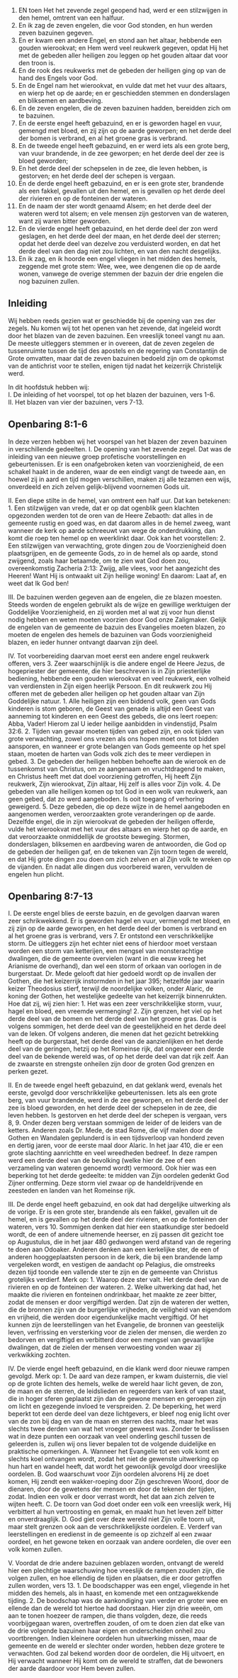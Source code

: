 1. EN toen Het het zevende zegel geopend had, werd er een stilzwijgen in den hemel, omtrent van een halfuur.
2. En ik zag de zeven engelen, die voor God stonden, en hun werden zeven bazuinen gegeven.
3. En er kwam een andere Engel, en stond aan het altaar, hebbende een gouden wierookvat; en Hem werd veel reukwerk gegeven, opdat Hij het met de gebeden aller heiligen zou leggen op het gouden altaar dat voor den troon is.
4. En de rook des reukwerks met de gebeden der heiligen ging op van de hand des Engels voor God.
5. En de Engel nam het wierookvat, en vulde dat met het vuur des altaars, en wierp het op de aarde; en er geschiedden stemmen en donderslagen en bliksemen en aardbeving.
6. En de zeven engelen, die de zeven bazuinen hadden, bereidden zich om te bazuinen.
7. En de eerste engel heeft gebazuind, en er is geworden hagel en vuur, gemengd met bloed, en zij zijn op de aarde geworpen; en het derde deel der bomen is verbrand, en al het groene gras is verbrand.
8. En de tweede engel heeft gebazuind, en er werd iets als een grote berg, van vuur brandende, in de zee geworpen; en het derde deel der zee is bloed geworden;
9. En het derde deel der schepselen in de zee, die leven hebben, is gestorven; en het derde deel der schepen is vergaan.
10. En de derde engel heeft gebazuind, en er is een grote ster, brandende als een fakkel, gevallen uit den hemel, en is gevallen op het derde deel der rivieren en op de fonteinen der wateren.
11. En de naam der ster wordt genaamd Alsem; en het derde deel der wateren werd tot alsem; en vele mensen zijn gestorven van de wateren, want zij waren bitter geworden.
12. En de vierde engel heeft gebazuind, en het derde deel der zon werd geslagen, en het derde deel der maan, en het derde deel der sterren; opdat het derde deel van dezelve zou verduisterd worden, en dat het derde deel van den dag niet zou lichten, en van den nacht desgelijks.
13. En ik zag, en ik hoorde een engel vliegen in het midden des hemels, zeggende met grote stem: Wee, wee, wee dengenen die op de aarde wonen, vanwege de overige stemmen der bazuin der drie engelen die nog bazuinen zullen.

## Inleiding

Wij hebben reeds gezien wat er geschiedde bij de opening van zes der zegels. Nu komen wij tot het openen van het zevende, dat ingeleid wordt door het blazen van de zeven bazuinen. Een vreeslijk toneel vangt nu aan. De meeste uitleggers stemmen er in overeen, dat de zeven zegelen de tussenruimte tussen de tijd des apostels en de regering van Constantijn de Grote omvatten, maar dat de zeven bazuinen bedoeld zijn om de opkomst van de antichrist voor te stellen, enigen tijd nadat het keizerrijk Christelijk werd. 

In dit hoofdstuk hebben wij:  
I. De inleiding of het voorspel, tot op het blazen der bazuinen, vers 1-6.  
II. Het blazen van vier der bazuinen, vers 7-13.  

## Openbaring 8:1-6 
In deze verzen hebben wij het voorspel van het blazen der zeven bazuinen in verschillende gedeelten. 
I. De opening van het zevende zegel. Dat was de inleiding van een nieuwe groep profetische voorstellingen en gebeurtenissen. Er is een onafgebroken keten van voorzienigheid, de een schakel haakt in de anderen, waar de een eindigt vangt de tweede aan, en hoewel zij in aard en tijd mogen verschillen, maken zij alle tezamen een wijs, onverdeeld en zich zelven gelijk-blijvend voornemen Gods uit. 

II. Een diepe stilte in de hemel, van omtrent een half uur. Dat kan betekenen: 
1\. Een stilzwijgen van vrede, dat er op dat ogenblik geen klachten opgezonden werden tot de oren van de Heere Zebaoth: dat alles in de gemeente rustig en goed was, en dat daarom alles in de hemel zweeg, want wanneer de kerk op aarde schreeuwt van wege de onderdrukking, dan komt die roep ten hemel op en weerklinkt daar. Ook kan het voorstellen: 
2\. Een stilzwijgen van verwachting, grote dingen zou de Voorzienigheid doen plaatsgrijpen, en de gemeente Gods, zo in de hemel als op aarde, stond zwijgend, zoals haar betaamde, om te zien wat God doen zou, overeenkomstig Zacheria 2:13: Zwijg, alle vlees, voor het aangezicht des Heeren! Want Hij is ontwaakt uit Zijn heilige woning! En daarom: Laat af, en weet dat Ik God ben! 

III. De bazuinen werden gegeven aan de engelen, die ze blazen moesten. Steeds worden de engelen gebruikt als de wijze en gewillige werktuigen der Goddelijke Voorzienigheid, en zij worden met al wat zij voor hun dienst nodig hebben en weten moeten voorzien door God onze Zaligmaker. Gelijk de engelen van de gemeente de bazuin des Evangelies moeten blazen, zo moeten de engelen des hemels de bazuinen van Gods voorzienigheid blazen, en ieder hunner ontvangt daarvan zijn deel. 

IV. Tot voorbereiding daarvan moet eerst een andere engel reukwerk offeren, vers 3. Zeer waarschijnlijk is die andere engel de Heere Jezus, de hogepriester der gemeente, die hier beschreven is in Zijn priesterlijke bediening, hebbende een gouden wierookvat en veel reukwerk, een volheid van verdiensten in Zijn eigen heerlijk Persoon. En dit reukwerk zou Hij offeren met de gebeden aller heiligen op het gouden altaar van Zijn Goddelijke natuur. 
1\. Alle heiligen zijn een biddend volk, geen van Gods kinderen is stom geboren, de Geest van genade is altijd een Geest van aanneming tot kinderen en een Geest des gebeds, die ons leert roepen: Abba, Vader! Hierom zal U ieder heilige aanbidden in vindenstijd, Psalm 32:6. 
2\. Tijden van gevaar moeten tijden van gebed zijn, en ook tijden van grote verwachting, zowel ons vrezen als ons hopen moet ons tot bidden aansporen, en wanneer er grote belangen van Gods gemeente op het spel staan, moeten de harten van Gods volk zich des te meer verdiepen in gebed. 
3\. De gebeden der heiligen hebben behoefte aan de wierook en de tussenkomst van Christus, om ze aangenaam en vruchtdragend te maken, en Christus heeft met dat doel voorziening getroffen, Hij heeft Zijn reukwerk, Zijn wierookvat, Zijn altaar, Hij zelf is alles voor Zijn volk. 
4\. De gebeden van alle heiligen komen op tot God in een wolk van reukwerk, aan geen gebed, dat zo werd aangeboden. Is ooit toegang of verhoring geweigerd. 
5\. Deze gebeden, die op deze wijze in de hemel aangeboden en aangenomen werden, veroorzaakten grote veranderingen op de aarde. Dezelfde engel, die in zijn wierookvat de gebeden der heiligen offerde, vulde het wierookvat met het vuur des altaars en wierp het op de aarde, en dat veroorzaakte onmiddellijk de grootste beweging. Stormen, donderslagen, bliksemen en aardbeving waren de antwoorden, die God op de gebeden der heiligen gaf, en de tekenen van Zijn toorn tegen de wereld, en dat Hij grote dingen zou doen om zich zelven en al Zijn volk te wreken op de vijanden. En nadat alle dingen dus voorbereid waren, vervulden de engelen hun plicht. 

## Openbaring 8:7-13 
I. De eerste engel blies de eerste bazuin, en de gevolgen daarvan waren zeer schrikwekkend. Er is geworden hagel en vuur, vermengd met bloed, en zij zijn op de aarde geworpen, en het derde deel der bomen is verbrand en al het groene gras is verbrand, vers 7. Er ontstond een verschrikkelijke storm. De uitleggers zijn het echter niet eens of hierdoor moet verstaan worden een storm van ketterijen, een mengsel van monsterachtige dwalingen, die de gemeente overvielen (want in die eeuw kreeg het Arianisme de overhand), dan wel een storm of orkaan van oorlogen in de burgerstaat. Dr. Mede gelooft dat hier gedoeld wordt op de invallen der Gothen, die het keizerrijk instormden in het jaar 395; hetzelfde jaar waarin keizer Theodosius stierf, terwijl de noordelijke volken, onder Alaric, de koning der Gothen, het westelijke gedeelte van het keizerrijk binnenrukten. Hoe dat zij, wij zien hier: 
1\. Het was een zeer verschrikkelijke storm, vuur, hagel en bloed, een vreemde vermenging! 
2\. Zijn grenzen, het viel op het derde deel van de bomen en het derde deel van het groene gras. Dat is volgens sommigen, het derde deel van de geestelijkheid en het derde deel van de leken. Of volgens anderen, die menen dat het gezicht betrekking heeft op de burgerstaat, het derde deel van de aanzienlijken en het derde deel van de geringen, hetzij op het Romeinse rijk, dat ongeveer een derde deel van de bekende wereld was, of op het derde deel van dat rijk zelf. Aan de zwaarste en strengste onheilen zijn door de groten God grenzen en perken gezet. 

II. En de tweede engel heeft gebazuind, en dat geklank werd, evenals het eerste, gevolgd door verschrikkelijke gebeurtenissen. Iets als een grote berg, van vuur brandende, werd in de zee geworpen, en het derde deel der zee is bloed geworden, en het derde deel der schepselen in de zee, die leven hebben. Is gestorven en het derde deel der schepen is vergaan, vers 8, 9. Onder dezen berg verstaan sommigen de leider of de leiders van de ketters. Anderen zoals Dr. Mede, de stad Rome, die vijf malen door de Gothen en Wandalen geplunderd is in een tijdsverloop van honderd zeven en dertig jaren, voor de eerste maal door Alaric. In het jaar 410, die er een grote slachting aanrichtte en veel wreedheden bedreef. In deze rampen werd een derde deel van de bevolking (welke hier de zee of een verzameling van wateren genoemd wordt) vermoord. 
Ook hier was een beperking tot het derde gedeelte: te midden van Zijn oordelen gedenkt God Zijner ontferming. Deze storm viel zwaar op de handeldrijvende en zeesteden en landen van het Romeinse rijk. 

III. De derde engel heeft gebazuind, en ook dat had dergelijke uitwerking als de vorige. Er is een grote ster, brandende als een fakkel, gevallen uit de hemel, en is gevallen op het derde deel der rivieren, en op de fonteinen der wateren, vers 10. 
Sommigen denken dat hier een staatkundige ster bedoeld wordt, de een of andere uitnemende heerser, en zij passen dit gezicht toe op Augustulus, die in het jaar 480 gedwongen werd afstand van de regering te doen aan Odoaker. Anderen denken aan een kerkelijke ster, de een of anderen hooggeplaatsten persoon in de kerk, die bij een brandende lamp vergeleken wordt, en vestigen de aandacht op Pelagius, die omstreeks dezen tijd toonde een vallende ster te zijn en de gemeente van Christus grotelijks verdierf. Merk op: 
1\. Waarop deze ster valt. Het derde deel van de rivieren en op de fonteinen der wateren. 
2\. Welke uitwerking dat had, het maakte die rivieren en fonteinen ondrinkbaar, het maakte ze zeer bitter, zodat de mensen er door vergiftigd werden. Dat zijn de wateren der wetten, die de bronnen zijn van de burgerlijke vrijheden, de veiligheid van eigendom en vrijheid, die werden door eigendunkelijke macht vergiftigd. Of het kunnen zijn de leerstellingen van het Evangelie, de bronnen van geestelijk leven, verfrissing en versterking voor de zielen der mensen, die werden zo bedorven en vergiftigd en verbitterd door een mengsel van gevaarlijke dwalingen, dat de zielen der mensen verwoesting vonden waar zij verkwikking zochten. 

IV. De vierde engel heeft gebazuind, en die klank werd door nieuwe rampen gevolgd. Merk op: 
1\. De aard van deze rampen, er kwam duisternis, die viel op de grote lichten des hemels, welke de wereld haar licht geven, de zon, de maan en de sterren, de leidslieden en regeerders van kerk of van staat, die in hoger sferen geplaatst zijn dan de gewone mensen en geroepen zijn om licht en gezegende invloed te verspreiden. 
2\. De beperking, het werd beperkt tot een derde deel van deze lichtgevers, er bleef nog enig licht over van de zon bij dag en van de maan en sterren des nachts, maar het was slechts twee derden van wat het vroeger geweest was. Zonder te beslissen wat in deze punten een oorzaak van veel onderling geschil tussen de geleerden is, zullen wij ons liever bepalen tot de volgende duidelijke en praktische opmerkingen. 
A. Wanneer het Evangelie tot een volk komt en slechts koel ontvangen wordt, zodat het niet de gewenste uitwerking op hun hart en wandel heeft, dat wordt het gewoonlijk gevolgd door vreeslijke oordelen. 
B. God waarschuwt voor Zijn oordelen alvorens Hij ze doet komen, Hij zendt een wakker-roeping door Zijn geschreven Woord, door de dienaren, door de gewetens der mensen en door de tekenen der tijden, zodat. Indien een volk er door verrast wordt, het dat aan zich zelven te wijten heeft. 
C. De toorn van God doet onder een volk een vreeslijk werk, Hij verbittert al hun vertroosting en gemak, en maakt hun het leven zelf bitter en onverdraaglijk. 
D. God giet over deze wereld niet Zijn volle toorn uit, maar stelt grenzen ook aan de verschrikkelijkste oordelen. 
E. Verderf van leerstellingen en eredienst in de gemeente is op zichzelf al een zwaar oordeel, en het gewone teken en oorzaak van andere oordelen, die over een volk komen zullen. 

V. Voordat de drie andere bazuinen geblazen worden, ontvangt de wereld hier een plechtige waarschuwing hoe vreeslijk de rampen zouden zijn, die volgen zullen, en hoe ellendig de tijden en plaatsen, die er door getroffen zullen worden, vers 13. 
1\. De boodschapper was een engel, vliegende in het midden des hemels, als in haast, en komende met een ontzagwekkende tijding. 
2\. De boodschap was de aankondiging van verder en groter wee en ellende dan de wereld tot hiertoe had doorstaan. Hier zijn drie weeën, om aan te tonen hoezeer de rampen, die thans volgden, deze, die reeds voorbijgegaan waren, overtreffen zouden, of om te doen zien dat elke van de drie volgende bazuinen haar eigen en onderscheiden onheil zou voortbrengen. Indien kleinere oordelen hun uitwerking missen, maar de gemeente en de wereld er slechter onder worden, hebben deze grotere te verwachten. God zal bekend worden door de oordelen, die Hij uitvoert, en Hij verwacht wanneer Hij komt om de wereld te straffen, dat de bewoners der aarde daardoor voor Hem beven zullen. 
